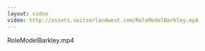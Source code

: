 ```yaml
---
layout: video
video: http://assets.switzerlandwest.com/RoleModelBarkley.mp4
---
```

RoleModelBarkley.mp4
